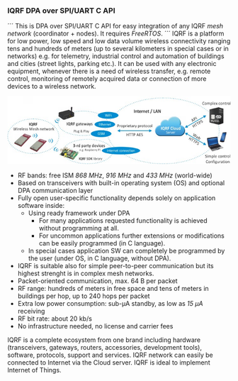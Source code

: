 ### IQRF DPA over SPI/UART C API
´´´
This is DPA over SPI/UART C API for easy integration of any IQRF *mesh network* (coordinator + nodes). It requires *FreeRTOS*.
´´´
IQRF is a platform for low power, low speed and low data volume wireless connectivity ranging tens and hundreds of meters (up to several kilometers in special cases or in networks) e.g. for telemetry, industrial control and automation of buildings and cities (street lights, parking etc.). It can be used with any electronic equipment, whenever there is a need of wireless transfer, e.g. remote control, monitoring of remotely acquired data or connection of more devices to a wireless network.

![image](IQRF.jpg)

* RF bands: free ISM *868 MHz*, *916 MHz* and *433 MHz* (world-wide)
* Based on transceivers with built-in operating system (OS) and optional DPA communication layer
* Fully open user-specific functionality depends solely on application software inside:
  * Using ready framework under DPA
    * For many applications requested functionality is achieved without programming at all.
    * For uncommon applications further extensions or modifications can be easily programmed (in C language).
  * In special cases application SW can completely be programmed by the user (under OS, in C language, without DPA).
* IQRF is suitable also for simple peer-to-peer communication but its highest strenght is in complex mesh networks.
* Packet-oriented communication, max. 64 B per packet
* RF range: hundreds of meters in free space and tens of meters in buildings per hop, up to 240 hops per packet
* Extra low power consumption: sub-µA standby, as low as *15 µA* receiving
* RF bit rate: about 20 kb/s
* No infrastructure needed, no license and carrier fees

IQRF is a complete ecosystem from one brand including hardware (transceivers, gateways, routers, accessories, development tools), software, protocols, support and services. IQRF network can easily be connected to Internet via the Cloud server. IQRF is ideal to implement Internet of Things.
